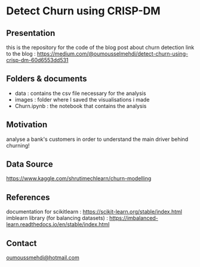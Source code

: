 # Detect Churn using CRISP-DM

## Presentation 
this is the repository for the code of the blog post about churn detection
link to the blog : https://medium.com/@oumousselmehdi/detect-churn-using-crisp-dm-60d6553dd531

## Folders & documents
* data : contains the csv file necessary for the analysis
* images : folder where I saved the visualisations i made 
* Churn.ipynb : the notebook that contains the analysis

## Motivation
analyse a bank's customers in order to understand the main driver behind churning!

## Data Source
https://www.kaggle.com/shrutimechlearn/churn-modelling

## References
documentation for scikitlearn : https://scikit-learn.org/stable/index.html
imblearn library (for balancing datasets) : https://imbalanced-learn.readthedocs.io/en/stable/index.html

## Contact
oumoussmehdi@hotmail.com
